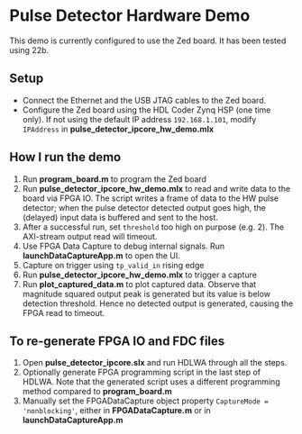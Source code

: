 # Pulse Detector Hardware Demo

This demo is currently configured to use the Zed board. It has been tested using 22b.

## Setup

- Connect the Ethernet and the USB JTAG cables to the Zed board.
- Configure the Zed board using the HDL Coder Zynq HSP (one time only). If not using the default IP address `192.168.1.101`, modify `IPAddress` in **pulse_detector_ipcore_hw_demo.mlx**

## How I run the demo
1. Run **program_board.m** to program the Zed board
2. Run **pulse_detector_ipcore_hw_demo.mlx** to read and write data to the board via FPGA IO. The script writes a frame of data to the HW pulse detector; when the pulse detector detected output goes high, the (delayed) input data is buffered and sent to the host.
3. After a successful run, set `threshold` too high on purpose (e.g. 2). The AXI-stream output read will timeout.
4. Use FPGA Data Capture to debug internal signals. Run **launchDataCaptureApp.m** to open the UI.
5. Capture on trigger using `tp_valid_in` rising edge
6. Run **pulse_detector_ipcore_hw_demo.mlx** to trigger a capture
7. Run **plot_captured_data.m** to plot captured data. Observe that magnitude squared output peak is generated but its value is below detection threshold. Hence no detected output is generated, causing the FPGA read to timeout.
	
## To re-generate FPGA IO and FDC files
1. Open **pulse_detector_ipcore.slx** and run HDLWA through all the steps.
2. Optionally generate FPGA programming script in the last step of HDLWA. Note that the generated script uses a different programming method compared to **program_board.m**
3. Manually set the FPGADataCapture object property `CaptureMode = 'nonblocking'`, either in **FPGADataCapture.m** or in **launchDataCaptureApp.m** 



